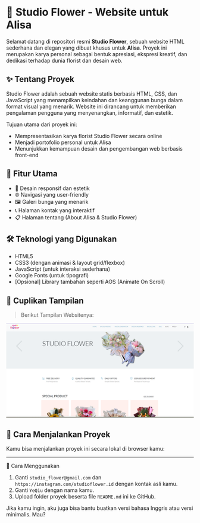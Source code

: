 # 🌸 Studio Flower - Website untuk Alisa

Selamat datang di repositori resmi **Studio Flower**, sebuah website HTML sederhana dan elegan yang dibuat khusus untuk **Alisa**. Proyek ini merupakan karya personal sebagai bentuk apresiasi, ekspresi kreatif, dan dedikasi terhadap dunia florist dan desain web.

## ✨ Tentang Proyek

Studio Flower adalah sebuah website statis berbasis HTML, CSS, dan JavaScript yang menampilkan keindahan dan keanggunan bunga dalam format visual yang menarik. Website ini dirancang untuk memberikan pengalaman pengguna yang menyenangkan, informatif, dan estetik.

Tujuan utama dari proyek ini:
- Mempresentasikan karya florist Studio Flower secara online
- Menjadi portofolio personal untuk Alisa
- Menunjukkan kemampuan desain dan pengembangan web berbasis front-end

## 🌼 Fitur Utama

- 🎨 Desain responsif dan estetik
- 🌐 Navigasi yang user-friendly
- 🖼️ Galeri bunga yang menarik
- 📞 Halaman kontak yang interaktif
- 📋 Halaman tentang (About Alisa & Studio Flower)

## 🛠️ Teknologi yang Digunakan

- HTML5
- CSS3 (dengan animasi & layout grid/flexbox)
- JavaScript (untuk interaksi sederhana)
- Google Fonts (untuk tipografi)
- [Opsional] Library tambahan seperti AOS (Animate On Scroll)

## 📸 Cuplikan Tampilan

> Berikut Tampilan Websitenya:

![Screenshot Studio Flower](images/screenshot.png)

## 🚀 Cara Menjalankan Proyek

Kamu bisa menjalankan proyek ini secara lokal di browser kamu:


---

 📌 Cara Menggunakan

1. Ganti `studio_flower@gmail.com` dan `https://instagram.com/studioflower.id` dengan kontak asli kamu.
2. Ganti `YeQiu` dengan nama kamu.
3. Upload folder proyek beserta file `README.md` ini ke GitHub.

Jika kamu ingin, aku juga bisa bantu buatkan versi bahasa Inggris atau versi minimalis. Mau?

